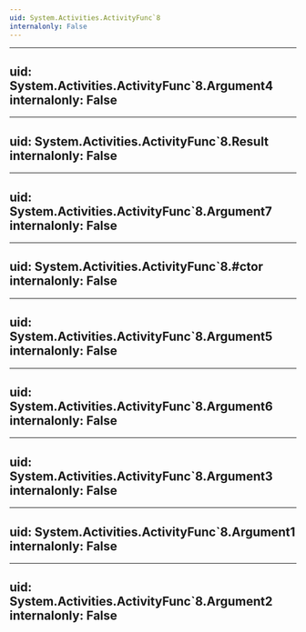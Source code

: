 ```yaml
---
uid: System.Activities.ActivityFunc`8
internalonly: False
---
```


---
uid: System.Activities.ActivityFunc`8.Argument4
internalonly: False
---

---
uid: System.Activities.ActivityFunc`8.Result
internalonly: False
---

---
uid: System.Activities.ActivityFunc`8.Argument7
internalonly: False
---

---
uid: System.Activities.ActivityFunc`8.#ctor
internalonly: False
---

---
uid: System.Activities.ActivityFunc`8.Argument5
internalonly: False
---

---
uid: System.Activities.ActivityFunc`8.Argument6
internalonly: False
---

---
uid: System.Activities.ActivityFunc`8.Argument3
internalonly: False
---

---
uid: System.Activities.ActivityFunc`8.Argument1
internalonly: False
---

---
uid: System.Activities.ActivityFunc`8.Argument2
internalonly: False
---
